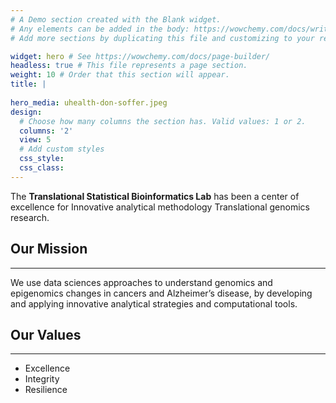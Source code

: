```yaml
---
# A Demo section created with the Blank widget.
# Any elements can be added in the body: https://wowchemy.com/docs/writing-markdown-latex/
# Add more sections by duplicating this file and customizing to your requirements.

widget: hero # See https://wowchemy.com/docs/page-builder/
headless: true # This file represents a page section.
weight: 10 # Order that this section will appear.
title: |
  
hero_media: uhealth-don-soffer.jpeg
design:
  # Choose how many columns the section has. Valid values: 1 or 2.
  columns: '2'
  view: 5
  # Add custom styles
  css_style:
  css_class:
---
```


The **Translational Statistical Bioinformatics Lab** has been a center of excellence for Innovative analytical methodology 
Translational genomics research.


## Our Mission
<hr>

We use data sciences approaches to understand genomics and epigenomics changes in cancers and Alzheimer’s disease, by developing and applying innovative analytical strategies and computational tools.


## Our Values
<hr>

- Excellence
- Integrity
- Resilience
